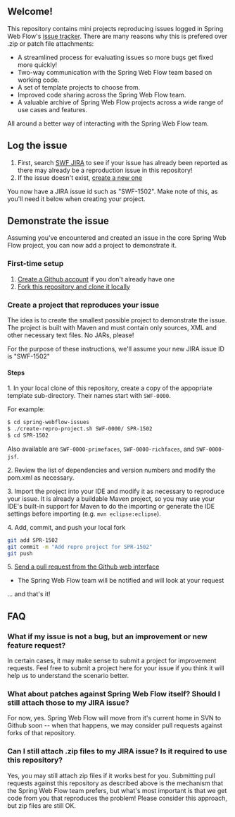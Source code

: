 ## Welcome!

This repository contains mini projects reproducing issues logged in Spring Web Flow's [issue tracker](https://jira.springsource.org). There are many reasons why this is prefered over .zip or patch file attachments:

* A streamlined process for evaluating issues so more bugs get fixed more quickly!
* Two-way communication with the Spring Web Flow team based on working code.
* A set of template projects to choose from.
* Improved code sharing across the Spring Web Flow team.
* A valuable archive of Spring Web Flow projects across a wide range of use cases and features.

All around a better way of interacting with the Spring Web Flow team.


## Log the issue

1. First, search [SWF JIRA](https://jira.springframework.org/browse/SWF) to see if your issue has already been reported as there may already be a reproduction issue in this repository!
1. If the issue doesn't exist, [create a new one](https://jira.springsource.org/secure/CreateIssue!default.jspa)

You now have a JIRA issue id such as "SWF-1502". Make note of this, as you'll need it below when creating your project.


## Demonstrate the issue

Assuming you've encountered and created an issue in the core Spring Web Flow project, you can now add a project to demonstrate it. 

### First-time setup

1. [Create a Github account](https://github.com/signup/free) if you don't already have one
1. [Fork this repository and clone it locally](https://help.github.com/fork-a-repo/)

### Create a project that reproduces your issue

The idea is to create the smallest possible project to demonstrate the issue.  The project is built with Maven and must contain only sources, XML and other necessary text files. No JARs, please!

For the purpose of these instructions, we'll assume your new JIRA issue ID is "SWF-1502"

#### Steps

1\. In your local clone of this repository, create a copy of the appopriate template sub-directory. Their names start with `SWF-0000`.

For example:

```bash
$ cd spring-webflow-issues
$ ./create-repro-project.sh SWF-0000/ SPR-1502
$ cd SPR-1502
```

Also available are `SWF-0000-primefaces`, `SWF-0000-richfaces`, and `SWF-0000-jsf`.

2\. Review the list of dependencies and version numbers and modify the pom.xml as necessary.


3\. Import the project into your IDE and modify it as necessary to reproduce your issue. It is already a buildable Maven project, so you may use your IDE's built-in support for Maven to do the importing or generate the IDE settings before importing (e.g. `mvn eclipse:eclipse`).

4\. Add, commit, and push your local fork

```bash
git add SPR-1502
git commit -m "Add repro project for SPR-1502"
git push
```

5\. [Send a pull request from the Github web interface](https://help.github.com/send-pull-requests/)

* The Spring Web Flow team will be notified and will look at your request

... and that's it!

## FAQ

### What if my issue is not a bug, but an improvement or new feature request?

In certain cases, it may make sense to submit a project for improvement requests.  Feel free to submit a project here for your issue if you think it will help us to understand the scenario better.

### What about patches against Spring Web Flow itself? Should I still attach those to my JIRA issue?

For now, yes.  Spring Web Flow will move from it's current home in SVN to Github soon -- when that happens, we may consider pull requests against forks of that repository.

### Can I still attach .zip files to my JIRA issue?  Is it required to use this repository?

Yes, you may still attach zip files if it works best for you.  Submitting pull requests against this repository as described above is the mechanism that the Spring Web Flow team prefers, but what's most important is that we get code from you that reproduces the problem!  Please consider this approach, but zip files are still OK.

